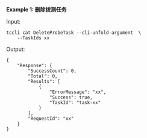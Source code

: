 **Example 1: 删除拨测任务**



Input: 

```
tccli cat DeleteProbeTask --cli-unfold-argument  \
    --TaskIds xx
```

Output: 
```
{
    "Response": {
        "SuccessCount": 0,
        "Total": 0,
        "Results": [
            {
                "ErrorMessage": "xx",
                "Success": true,
                "TaskId": "task-xx"
            }
        ],
        "RequestId": "xx"
    }
}
```

